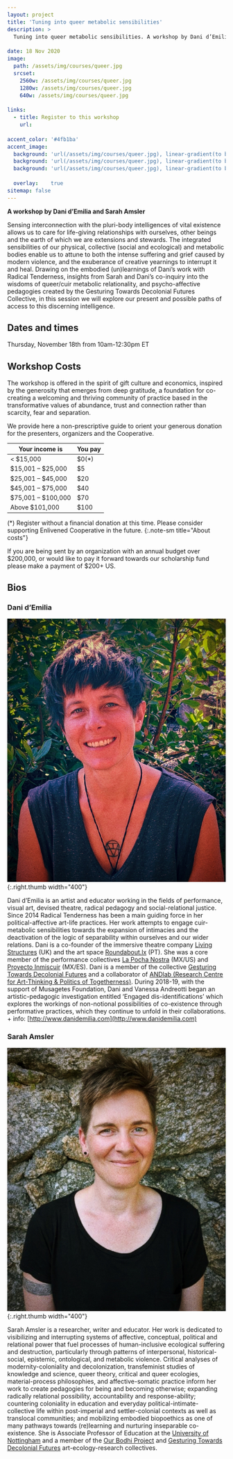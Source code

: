 ```yaml
---
layout: project
title: 'Tuning into queer metabolic sensibilities'
description: >
  Tuning into queer metabolic sensibilities. A workshop by Dani d’Emilia and Sarah Amsler

date: 18 Nov 2020
image:
  path: /assets/img/courses/queer.jpg
  srcset:
    2560w: /assets/img/courses/queer.jpg
    1280w: /assets/img/courses/queer.jpg
    640w: /assets/img/courses/queer.jpg

links:
  - title: Register to this workshop
    url:

accent_color: '#4fb1ba'
accent_image:
  background: 'url(/assets/img/courses/queer.jpg), linear-gradient(to bottom, #0a7b81 0%, #01636e 25%, #02505b 50%, #073a4a 75%, #082e39 100%)'
  background: 'url(/assets/img/courses/queer.jpg), linear-gradient(to bottom, #7f7053 0%, #72654b 25%, #665a42 50%, #594e3a 75%, #4c4332 100% )'
  background: 'url(/assets/img/courses/queer.jpg), linear-gradient(to bottom, #665a42 0%, #594e3a 25%, #4c4332 50%, #40382a 75%, #332d21 100% )'

  overlay:    true
sitemap: false
---
```


**A workshop by Dani d’Emilia and Sarah Amsler**

Sensing interconnection with the pluri-body intelligences of vital existence allows us to care for life-giving relationships with ourselves, other beings and the earth of which we are extensions and stewards. The integrated sensibilities of our physical, collective (social and ecological) and metabolic bodies enable us to attune to both the intense suffering and grief caused by modern violence, and the exuberance of creative yearnings to interrupt it and heal. Drawing on the embodied (un)learnings of Dani’s work with Radical Tenderness, insights from Sarah and Dani’s co-inquiry into the wisdoms of queer/cuir metabolic relationality, and psycho-affective pedagogies created by the Gesturing Towards Decolonial Futures Collective, in this session we will explore our present and possible paths of access to this discerning intelligence.

## Dates and times

Thursday, November 18th from 10am-12:30pm ET

## Workshop Costs

The workshop is offered in the spirit of gift culture and economics, inspired by the generosity that emerges from deep gratitude, a foundation for co-creating a welcoming and thriving community of practice based in the transformative values of abundance, trust and connection rather than scarcity, fear and separation.

We provide here a non-prescriptive guide to orient your generous donation for the presenters, organizers and the Cooperative.

| Your income is   | You pay |
|------------------|:------------|
| < $15,000         | $0(*) |
| $15,001 – $25,000 | $5 |
| $25,001 – $45,000 | $20 |
| $45,001 – $75,000 | $40 |
| $75,001 – $100,000 | $70 |
| Above $101,000 | $100 |

(*) Register without a financial donation at this time. Please consider supporting Enlivened Cooperative in the future.
{:.note-sm title="About costs"}


If you are being sent by an organization with an annual budget over $200,000, or would like to pay it forward towards our scholarship fund please make a payment of $200+ US.


## Bios

### Dani d’Emilia

![](/assets/img/courses/queer/dani.jpg){:.right.thumb width="400"}

Dani d’Emilia is an artist and educator working in the fields of performance, visual art, devised theatre, radical pedagogy and social-relational justice. Since 2014 Radical Tenderness has been a main guiding force in her political-affective art-life practices. Her work attempts to engage cuir-metabolic sensibilities towards the expansion of intimacies and the deactivation of the logic of separability within ourselves and our wider relations. Dani is a co-founder of the immersive theatre company [Living Structures](http://www.livingstructures.co.uk/) (UK) and the art space [Roundabout.lx](https://www.and-lab.org/?lang=en) (PT). She was a core member of the performance collectives [La Pocha Nostra](https://www.guillermogomezpena.com/la-pocha-nostra/) (MX/US) and [Proyecto Inmiscuir](https://danidemilia.com/about-proyecto-inmiscuir/) (MX/ES). Dani is a member of the collective [Gesturing Towards Decolonial Futures](https://decolonialfutures.net/) and a collaborator of [ANDlab (Research Centre for Art-Thinking & Politics of Togetherness)](https://www.and-lab.org/?lang=en). During 2018-19, with the support of Musagetes Foundation, Dani and Vanessa Andreotti began an artistic-pedagogic investigation entitled ‘Engaged dis-identifications’ which explores the workings of non-notional possibilities of co-existence through performative practices, which they continue to unfold in their collaborations. + info: [http://www.danidemilia.com](http://www.danidemilia.com)


### Sarah Amsler

![](/assets/img/courses/queer/sarah.jpg){:.right.thumb width="400"}

Sarah Amsler is a researcher, writer and educator. Her work is dedicated to visibilizing and interrupting systems of affective, conceptual, political and relational power that fuel processes of human-inclusive ecological suffering and destruction, particularly through patterns of interpersonal, historical-social, epistemic, ontological, and metabolic violence. Critical analyses of modernity-coloniality and decolonization, transfeminist studies of knowledge and science, queer theory, critical and queer ecologies, material-process philosophies, and affective-somatic practice inform her work to create pedagogies for being and becoming otherwise; expanding radically relational possibility, accountability and response-ability; countering coloniality in education and everyday political-intimate-collective life within post-imperial and settler-colonial contexts as well as translocal communities; and mobilizing embodied biopoethics as one of many pathways towards (re)learning and nurturing inseparable co-existence. She is Associate Professor of Education at the [University of Nottingham](https://www.nottingham.ac.uk/education/people/sarah.amsler) and a member of the [Our Bodhi Project](https://www.ourbodhiproject.com/) and [Gesturing Towards Decolonial Futures](https://decolonialfutures.net/) art-ecology-research collectives.
